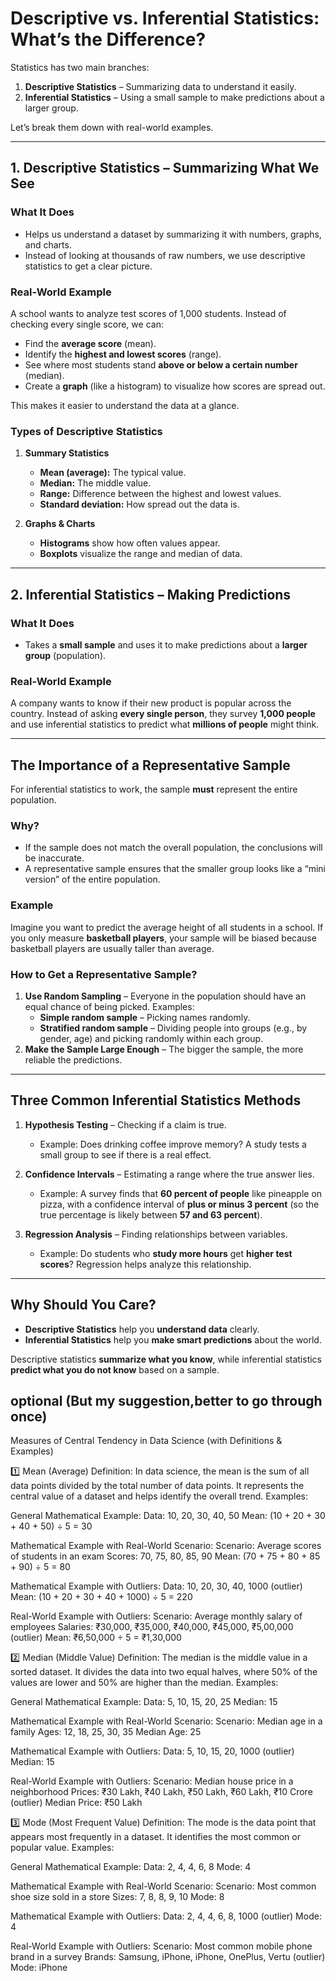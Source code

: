 # **Descriptive vs. Inferential Statistics: What’s the Difference?**  

Statistics has two main branches:  
1. **Descriptive Statistics** – Summarizing data to understand it easily.  
2. **Inferential Statistics** – Using a small sample to make predictions about a larger group.  

Let’s break them down with real-world examples.  

---

## **1. Descriptive Statistics – Summarizing What We See**  

### **What It Does**  
- Helps us understand a dataset by summarizing it with numbers, graphs, and charts.  
- Instead of looking at thousands of raw numbers, we use descriptive statistics to get a clear picture.  

### **Real-World Example**  
A school wants to analyze test scores of 1,000 students. Instead of checking every single score, we can:  
- Find the **average score** (mean).  
- Identify the **highest and lowest scores** (range).  
- See where most students stand **above or below a certain number** (median).  
- Create a **graph** (like a histogram) to visualize how scores are spread out.  

This makes it easier to understand the data at a glance.  

### **Types of Descriptive Statistics**  
1. **Summary Statistics**  
   - **Mean (average):** The typical value.  
   - **Median:** The middle value.  
   - **Range:** Difference between the highest and lowest values.  
   - **Standard deviation:** How spread out the data is.  

2. **Graphs & Charts**  
   - **Histograms** show how often values appear.  
   - **Boxplots** visualize the range and median of data.  

---

## **2. Inferential Statistics – Making Predictions**  

### **What It Does**  
- Takes a **small sample** and uses it to make predictions about a **larger group** (population).  

### **Real-World Example**  
A company wants to know if their new product is popular across the country. Instead of asking **every single person**, they survey **1,000 people** and use inferential statistics to predict what **millions of people** might think.  

---

## **The Importance of a Representative Sample**  

For inferential statistics to work, the sample **must** represent the entire population.  

### **Why?**  
- If the sample does not match the overall population, the conclusions will be inaccurate.  
- A representative sample ensures that the smaller group looks like a “mini version” of the entire population.  

### **Example**  
Imagine you want to predict the average height of all students in a school. If you only measure **basketball players**, your sample will be biased because basketball players are usually taller than average.  

### **How to Get a Representative Sample?**  
1. **Use Random Sampling** – Everyone in the population should have an equal chance of being picked. Examples:  
   - **Simple random sample** – Picking names randomly.  
   - **Stratified random sample** – Dividing people into groups (e.g., by gender, age) and picking randomly within each group.  
2. **Make the Sample Large Enough** – The bigger the sample, the more reliable the predictions.  

---

## **Three Common Inferential Statistics Methods**  

1. **Hypothesis Testing** – Checking if a claim is true.  
   - Example: Does drinking coffee improve memory? A study tests a small group to see if there is a real effect.  

2. **Confidence Intervals** – Estimating a range where the true answer lies.  
   - Example: A survey finds that **60 percent of people** like pineapple on pizza, with a confidence interval of **plus or minus 3 percent** (so the true percentage is likely between **57 and 63 percent**).  

3. **Regression Analysis** – Finding relationships between variables.  
   - Example: Do students who **study more hours** get **higher test scores**? Regression helps analyze this relationship.  

---

## **Why Should You Care?**  
- **Descriptive Statistics** help you **understand data** clearly.  
- **Inferential Statistics** help you **make smart predictions** about the world.  

Descriptive statistics **summarize what you know**, while inferential statistics **predict what you do not know** based on a sample.  

## optional (But my suggestion,better to go through once)

Measures of Central Tendency in Data Science (with Definitions & Examples)

1️⃣ Mean (Average)
Definition:
In data science, the mean is the sum of all data points divided by the total number of data points. It represents the central value of a dataset and helps identify the overall trend.
Examples:

General Mathematical Example:
Data: 10, 20, 30, 40, 50
Mean: (10 + 20 + 30 + 40 + 50) ÷ 5 = 30

Mathematical Example with Real-World Scenario:
Scenario: Average scores of students in an exam
Scores: 70, 75, 80, 85, 90
Mean: (70 + 75 + 80 + 85 + 90) ÷ 5 = 80

Mathematical Example with Outliers:
Data: 10, 20, 30, 40, 1000 (outlier)
Mean: (10 + 20 + 30 + 40 + 1000) ÷ 5 = 220

Real-World Example with Outliers:
Scenario: Average monthly salary of employees
Salaries: ₹30,000, ₹35,000, ₹40,000, ₹45,000, ₹5,00,000 (outlier)
Mean: ₹6,50,000 ÷ 5 = ₹1,30,000

2️⃣ Median (Middle Value)
Definition:
The median is the middle value in a sorted dataset. It divides the data into two equal halves, where 50% of the values are lower and 50% are higher than the median.
Examples:

General Mathematical Example:
Data: 5, 10, 15, 20, 25
Median: 15

Mathematical Example with Real-World Scenario:
Scenario: Median age in a family
Ages: 12, 18, 25, 30, 35
Median Age: 25

Mathematical Example with Outliers:
Data: 5, 10, 15, 20, 1000 (outlier)
Median: 15

Real-World Example with Outliers:
Scenario: Median house price in a neighborhood
Prices: ₹30 Lakh, ₹40 Lakh, ₹50 Lakh, ₹60 Lakh, ₹10 Crore (outlier)
Median Price: ₹50 Lakh

3️⃣ Mode (Most Frequent Value)
Definition:
The mode is the data point that appears most frequently in a dataset. It identifies the most common or popular value.
Examples:

General Mathematical Example:
Data: 2, 4, 4, 6, 8
Mode: 4

Mathematical Example with Real-World Scenario:
Scenario: Most common shoe size sold in a store
Sizes: 7, 8, 8, 9, 10
Mode: 8

Mathematical Example with Outliers:
Data: 2, 4, 4, 6, 8, 1000 (outlier)
Mode: 4

Real-World Example with Outliers:
Scenario: Most common mobile phone brand in a survey
Brands: Samsung, iPhone, iPhone, OnePlus, Vertu (outlier)
Mode: iPhone